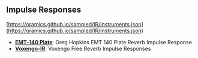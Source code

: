 ## Impulse Responses

[https://oramics.github.io/sampled/IR/instruments.json](https://oramics.github.io/sampled/IR/instruments.json)

- __[EMT-140 Plate](https://oramics.github.io/sampled/IR/EMT140-Plate/)__: Greg Hopkins EMT 140 Plate Reverb Impulse Response
- __[Voxengo-IR](https://oramics.github.io/sampled/IR/Voxengo/)__: Voxengo Free Reverb Impulse Responses
